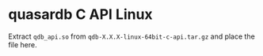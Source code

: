 quasardb C API Linux
=====================

Extract `qdb_api.so` from `qdb-X.X.X-linux-64bit-c-api.tar.gz` and place the file here.